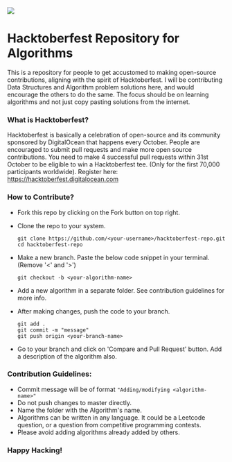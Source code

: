 <img src="https://hacktoberfest.digitalocean.com/assets/og-hf20-cf92d1a3bfc78883ea79dbac1518f1a4f1585e23eb69337ea730447cb70fa777.png" />

# Hacktoberfest Repository for Algorithms

This is a repository for people to get accustomed to making open-source contributions, aligning with the spirit of Hacktoberfest. I will be contributing Data Structures and Algorithm problem solutions here, and would encourage the others to do the same. The focus should be on learning algorithms and not just copy pasting solutions from the internet. 

### What is Hacktoberfest?

Hacktoberfest is basically a celebration of open-source and its community sponsored by DigitalOcean that happens every October. People are encouraged to submit pull requests and make more open source contributions. You need to make 4 successful pull requests within 31st October to be eligible to win a Hacktoberfest tee. (Only for the first 70,000 participants worldwide). Register here: https://hacktoberfest.digitalocean.com

### How to Contribute?

- Fork this repo by clicking on the Fork button on top right.

- Clone the repo to your system. 
  
  ```
  git clone https://github.com/<your-username>/hacktoberfest-repo.git
  cd hacktoberfest-repo
  ```
- Make a new branch. Paste the below code snippet in your terminal. (Remove '<' and '>')
  
  ```
  git checkout -b <your-algorithm-name>
  ```
  
- Add a new algorithm in a separate folder. See contribution guidelines for more info.

- After making changes, push the code to your branch.
  
  ```
  git add .
  git commit -m "message"
  git push origin <your-branch-name>
  ```
- Go to your branch and click on 'Compare and Pull Request' button. Add a description of the algorithm also.
  
### Contribution Guidelines:

- Commit message will be of format ```"Adding/modifying <algorithm-name>"```
- Do not push changes to master directly.
- Name the folder with the Algorithm's name. 
- Algorithms can be written in any language. It could be a Leetcode question, or a question from competitive programming contests.
- Please avoid adding algorithms already added by others.
  
### Happy Hacking!
  
